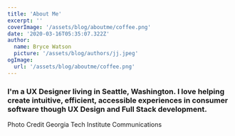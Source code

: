 ```yaml
---
title: 'About Me'
excerpt: ''
coverImage: '/assets/blog/aboutme/coffee.png'
date: '2020-03-16T05:35:07.322Z'
author:
  name: Bryce Watson
  picture: '/assets/blog/authors/jj.jpeg'
ogImage:
  url: '/assets/blog/aboutme/coffee.png'
---
```


### I'm a UX Designer living in Seattle, Washington. I love helping create intuitive, efficient, accessible experiences in consumer software though UX Design and Full Stack development.

Photo Credit Georgia Tech Institute Communications